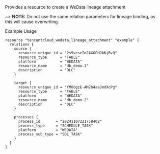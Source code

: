 Provides a resource to create a WeData lineage attachment

~> **NOTE:** Do not use the same relation parameters for lineage binding, as this will cause overwriting.

Example Usage

```hcl
resource "tencentcloud_wedata_lineage_attachment" "example" {
  relations {
    source {
      resource_unique_id = "2s5veseIo2AXGOHJkKjBvQ"
      resource_type      = "TABLE"
      platform           = "WEDATA"
      resource_name      = "db_demo.1"
      description        = "DLC"
    }

    target {
      resource_unique_id = "fM8OgzE-AM2h4aaJmdXoPg"
      resource_type      = "TABLE"
      platform           = "WEDATA"
      resource_name      = "db_demo.2"
      description        = "DLC"
    }

    processes {
      process_id       = "20241107221758402"
      process_type     = "SCHEDULE_TASK"
      platform         = "WEDATA"
      process_sub_type = "SQL_TASK"
    }
  }
}
```
